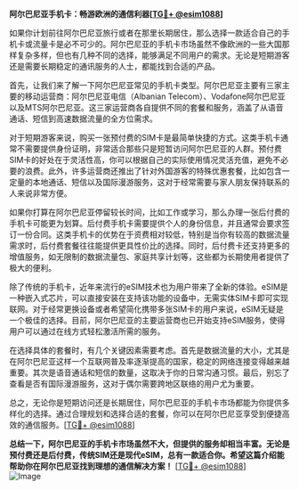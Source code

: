 **阿尔巴尼亚手机卡：畅游欧洲的通信利器[[TG💪+ @esim1088](https://t.me/s/esim1088)]**

如果你计划前往阿尔巴尼亚旅行或者在那里长期居住，那么选择一款适合自己的手机卡或流量卡是必不可少的。阿尔巴尼亚的手机卡市场虽然不像欧洲的一些大国那样复杂多样，但也有几种不同的选择，能够满足不同用户的需求。无论是短期游客还是需要长期稳定的通讯服务的人士，都能找到合适的产品。

首先，让我们来了解一下阿尔巴尼亚常见的手机卡类型。阿尔巴尼亚主要有三家主要的移动运营商：阿尔巴尼亚电信（Albanian Telecom）、Vodafone阿尔巴尼亚以及MTS阿尔巴尼亚。这三家运营商各自提供不同的套餐和服务，涵盖了从语音通话、短信到高速数据流量的全方位需求。

对于短期游客来说，购买一张预付费的SIM卡是最简单快捷的方式。这类手机卡通常不需要提供身份证明，非常适合那些只是短暂访问阿尔巴尼亚的人群。预付费SIM卡的好处在于灵活性高，你可以根据自己的实际使用情况灵活充值，避免不必要的浪费。此外，许多运营商还推出了针对外国游客的特殊优惠套餐，比如包含一定量的本地通话、短信以及国际漫游服务，这对于经常需要与家人朋友保持联系的人来说非常方便。

如果你打算在阿尔巴尼亚停留较长时间，比如工作或学习，那么办理一张后付费的手机卡可能更为划算。后付费手机卡需要提供个人的身份信息，并且通常会要求签订一份合同。这类手机卡的优势在于资费相对较低，特别是当你有较高的数据流量需求时，后付费套餐往往能提供更具性价比的选择。同时，后付费卡还支持更多的增值服务，如无限制的数据流量包、家庭共享计划等，这些都为长期使用者提供了极大的便利。

除了传统的手机卡，近年来流行的eSIM技术也为用户带来了全新的体验。eSIM是一种嵌入式芯片，可以直接安装在支持该功能的设备中，无需实体SIM卡即可实现联网。对于经常更换设备或者希望简化携带多张SIM卡的用户来说，eSIM无疑是一个极佳的选择。目前，阿尔巴尼亚的主要运营商也已开始支持eSIM服务，使得用户可以通过在线方式轻松激活所需的服务。

在选择具体的套餐时，有几个关键因素需要考虑。首先是数据流量的大小，尤其是在阿尔巴尼亚这样一个互联网普及率逐渐提高的国家，稳定的网络连接变得越来越重要。其次是语音通话和短信的数量，这取决于你的日常沟通习惯。最后，别忘了查看是否有国际漫游服务，这对于偶尔需要跨地区联络的用户尤为重要。

总之，无论你是短期访问还是长期居住，阿尔巴尼亚的手机卡市场都能为你提供多样化的选择。通过合理规划和选择合适的套餐，你可以在阿尔巴尼亚享受到便捷高效的通信服务。[[TG💪+ @esim1088](https://t.me/s/esim1088)]

**总结一下，阿尔巴尼亚的手机卡市场虽然不大，但提供的服务却相当丰富。无论是预付费还是后付费，传统SIM还是现代eSIM，总有一款适合你。希望这篇介绍能帮助你在阿尔巴尼亚找到理想的通信解决方案！** [[TG💪+ @esim1088](https://t.me/s/esim1088)]  
![Image](https://i.postimg.cc/4NQfJmqS/Snipaste-2025-05-13-00-14-12.png)